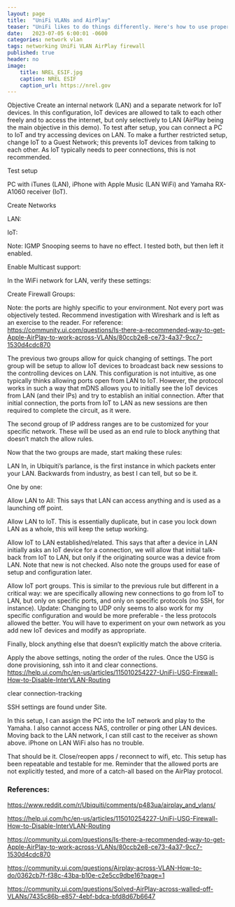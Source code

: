 ```yaml
---
layout: page
title:  "UniFi VLANs and AirPlay"
teaser: "UniFi likes to do things differently. Here's how to use properly segmented networks, VLANs and AirPlay together."
date:   2023-07-05 6:00:01 -0600
categories: network vlan
tags: networking UniFi VLAN AirPlay firewall
published: true
header: no
image:
    title: NREL_ESIF.jpg
    caption: NREL ESIF
    caption_url: https://nrel.gov
---
```

Objective
Create an internal network (LAN) and a separate network for IoT devices. In this configuration, IoT devices are allowed to talk to each other freely and to access the internet, but only selectively to LAN (AirPlay being the main objective in this demo). To test after setup, you can connect a PC to IoT and try accessing devices on LAN. To make a further restricted setup, change IoT to a Guest Network; this prevents IoT devices from talking to each other. As IoT typically needs to peer connections, this is not recommended.

Test setup

PC with iTunes (LAN), iPhone with Apple Music (LAN WiFi) and Yamaha RX-A1060 receiver (IoT).

Create Networks



LAN:

IoT:


Note: IGMP Snooping seems to have no effect. I tested both, but then left it enabled.

Enable Multicast support:


In the WiFi network for LAN, verify these settings:


Create Firewall Groups:

Note: the ports are highly specific to your environment. Not every port was objectively tested. Recommend investigation with Wireshark and is left as an exercise to the reader. For reference: 
https://community.ui.com/questions/Is-there-a-recommended-way-to-get-Apple-AirPlay-to-work-across-VLANs/80ccb2e8-ce73-4a37-9cc7-1530d4cdc870




The previous two groups allow for quick changing of settings. The port group will be setup to allow IoT devices to broadcast back new sessions to the controlling devices on LAN. This configuration is not intuitive, as one typically thinks allowing ports open from LAN to IoT. However, the protocol works in such a way that mDNS allows you to initially see the IoT devices from LAN (and their IPs) and try to establish an initial connection. After that initial connection, the ports from IoT to LAN as new sessions are then required to complete the circuit, as it were.

The second group of IP address ranges are to be customized for your specific network. These will be used as an end rule to block anything that doesn’t match the allow rules.

Now that the two groups are made, start making these rules:


LAN In, in Ubiquiti’s parlance, is the first instance in which packets enter your LAN. Backwards from industry, as best I can tell, but so be it.

One by one:

Allow LAN to All:
This says that LAN can access anything and is used as a launching off point.

Allow LAN to IoT. This is essentially duplicate, but in case you lock down LAN as a whole, this will keep the setup working.

Allow IoT to LAN established/related. This says that after a device in LAN initially asks an IoT device for a connection, we will allow that initial talk-back from IoT to LAN, but only if the originating source was a device from LAN. Note that new is not checked. Also note the groups used for ease of setup and configuration later.

Allow IoT port groups. This is similar to the previous rule but different in a critical way: we are specifically allowing new connections to go from IoT to LAN, but only on specific ports, and only on specific protocols (no SSH, for instance). Update: Changing to UDP only seems to also work for my specific configuration and would be more preferable - the less protocols allowed the better. You will have to experiment on your own network as you add new IoT devices and modify as appropriate.



Finally, block anything else that doesn’t explicitly match the above criteria. 



Apply the above settings, noting the order of the rules. Once the USG is done provisioning, ssh into it and clear connections.
https://help.ui.com/hc/en-us/articles/115010254227-UniFi-USG-Firewall-How-to-Disable-InterVLAN-Routing

clear connection-tracking

SSH settings are found under Site.







In this setup, I can assign the PC into the IoT network and play to the Yamaha. I also cannot access NAS, controller or ping other LAN devices. Moving back to the LAN network, I can still cast to the receiver as shown above. iPhone on LAN WiFi also has no trouble.

That should be it. Close/reopen apps / reconnect to wifi, etc. This setup has been repeatable and testable for me. Reminder that the allowed ports are not explicitly tested, and more of a catch-all based on the AirPlay protocol.

### References:
https://www.reddit.com/r/Ubiquiti/comments/p483ua/airplay_and_vlans/

https://help.ui.com/hc/en-us/articles/115010254227-UniFi-USG-Firewall-How-to-Disable-InterVLAN-Routing

https://community.ui.com/questions/Is-there-a-recommended-way-to-get-Apple-AirPlay-to-work-across-VLANs/80ccb2e8-ce73-4a37-9cc7-1530d4cdc870

https://community.ui.com/questions/Airplay-across-VLAN-How-to-do/0362cb7f-f38c-43ba-b10e-c2e5cc9dbe16?page=1

https://community.ui.com/questions/Solved-AirPlay-across-walled-off-VLANs/7435c86b-e857-4ebf-bdca-bfd8d67b6647

